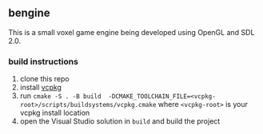 ## bengine

This is a small voxel game engine being developed using OpenGL and SDL 2.0.

### build instructions

1. clone this repo
2. install [vcpkg](https://github.com/microsoft/vcpkg)
3. run `cmake -S . -B build  -DCMAKE_TOOLCHAIN_FILE=<vcpkg-root>/scripts/buildsystems/vcpkg.cmake` where `<vcpkg-root>` is your vcpkg install location
4. open the Visual Studio solution in `build` and build the project